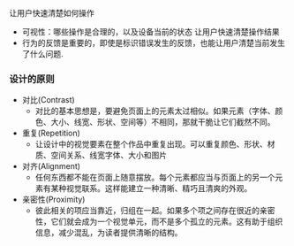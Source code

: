 让用户快速清楚如何操作
- 可视性：哪些操作是合理的，以及设备当前的状态
让用户快速清楚操作结果
- 行为的反馈是重要的，即使是标识错误发生的反馈，也能让用户清楚当前发生了什么问题.
### 设计的原则
* 对比(Contrast)
	*  对比的基本思想是，要避免页面上的元素太过相似。如果元素（字体、颜色、大小、线宽、形状、空间等）不相同，那就干脆让它们截然不同。
* 重复(Repetition)
	* 让设计中的视觉要素在整个作品中重复出现。可以重复颜色、形状、材质、空间关系、线宽字体、大小和图片
* 对齐(Alignment)
	* 任何东西都不能在页面上随意摆放。每个元素都应当与页面上的另一个元素有某种视觉联系。这样能建立一种清晰、精巧且清爽的外观。
* 亲密性(Proximity)
	* 彼此相关的项应当靠近，归组在一起。如果多个项之间存在很近的亲密性，它们就会成为一个视觉单元，而不是多个孤立的元素。这有助于组织信息，减少混乱，为读者提供清晰的结构。